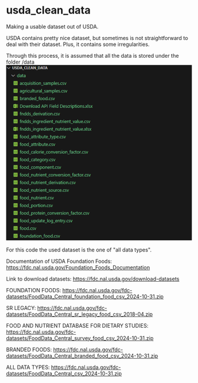 # usda_clean_data
Making a usable dataset out of USDA. 

USDA contains pretty nice dataset, but sometimes is not straightforward to deal with their dataset. Plus, it contains some irregularities. 

Through this process, it is assumed that all the data is stored under the folder /data
![usda extracted data](image.png)

For this code the used dataset is the one of "all data types". 


Documentation of USDA Foundation Foods:
https://fdc.nal.usda.gov/Foundation_Foods_Documentation

Link to download datasets:
https://fdc.nal.usda.gov/download-datasets

FOUNDATION FOODS:
https://fdc.nal.usda.gov/fdc-datasets/FoodData_Central_foundation_food_csv_2024-10-31.zip

SR LEGACY:
https://fdc.nal.usda.gov/fdc-datasets/FoodData_Central_sr_legacy_food_csv_2018-04.zip

FOOD AND NUTRIENT DATABASE FOR DIETARY STUDIES:
https://fdc.nal.usda.gov/fdc-datasets/FoodData_Central_survey_food_csv_2024-10-31.zip

BRANDED FOODS:
https://fdc.nal.usda.gov/fdc-datasets/FoodData_Central_branded_food_csv_2024-10-31.zip

ALL DATA TYPES:
https://fdc.nal.usda.gov/fdc-datasets/FoodData_Central_csv_2024-10-31.zip

